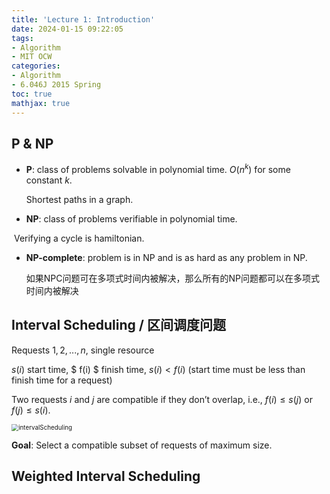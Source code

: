 ```yaml
---
title: 'Lecture 1: Introduction'
date: 2024-01-15 09:22:05
tags:
- Algorithm
- MIT OCW
categories:
- Algorithm
- 6.046J 2015 Spring
toc: true
mathjax: true
---
```


## P & NP

- **P**: class of problems solvable in polynomial time. *O*($n^k$) for some constant *k*. 

  Shortest paths in a graph.

- **NP**: class of problems verifiable in polynomial time. 

​	Verifying a cycle is hamiltonian.

- **NP-complete**: problem is in NP and is as hard as any problem in NP.

  如果NPC问题可在多项式时间内被解决，那么所有的NP问题都可以在多项式时间内被解决

## Interval Scheduling / 区间调度问题

Requests $1,2, . . . , n$, single resource

$s(i)$ start time, $ f(i) $ finish time, $s(i) < f(i)$ (start time must be less than finish time for a request)

Two requests $i$ and $j$ are compatible if they don’t overlap, i.e., $f(i) ≤ s(j)$ or $f(j) ≤ s(i)$.

<img src="https://cdn.jsdelivr.net/gh/shuyuHU328/picx-images-hosting@master/intervalScheduling.5vmv6e5bjes0.png" alt="intervalScheduling" style="zoom:70%;" />

**Goal**: Select a compatible subset of requests of maximum size.

## Weighted Interval Scheduling

